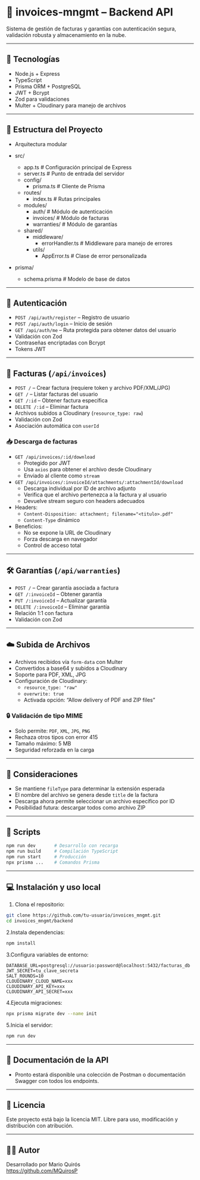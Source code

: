 # 🧾 invoices-mngmt – Backend API

Sistema de gestión de facturas y garantías con autenticación segura, validación robusta y almacenamiento en la nube.

---

## 🚀 Tecnologías

- Node.js + Express  
- TypeScript  
- Prisma ORM + PostgreSQL  
- JWT + Bcrypt  
- Zod para validaciones  
- Multer + Cloudinary para manejo de archivos  

---

## 📁 Estructura del Proyecto

- Arquitectura modular

- src/
  - app.ts                # Configuración principal de Express
  - server.ts             # Punto de entrada del servidor
  - config/
    - prisma.ts           # Cliente de Prisma
  - routes/
    - index.ts            # Rutas principales
  - modules/
    - auth/               # Módulo de autenticación
    - invoices/           # Módulo de facturas
    - warranties/         # Módulo de garantías
  - shared/
    - middleware/
      - errorHandler.ts   # Middleware para manejo de errores
    - utils/
      - AppError.ts       # Clase de error personalizada

- prisma/
  - schema.prisma         # Modelo de base de datos

---

## 🔐 Autenticación

- `POST /api/auth/register` – Registro de usuario  
- `POST /api/auth/login` – Inicio de sesión  
- `GET /api/auth/me` – Ruta protegida para obtener datos del usuario  
- Validación con Zod  
- Contraseñas encriptadas con Bcrypt  
- Tokens JWT  

---

## 🧾 Facturas (`/api/invoices`)

- `POST /` – Crear factura (requiere token y archivo PDF/XML/JPG)  
- `GET /` – Listar facturas del usuario  
- `GET /:id` – Obtener factura específica  
- `DELETE /:id` – Eliminar factura  
- Archivos subidos a Cloudinary (`resource_type: raw`)  
- Validación con Zod  
- Asociación automática con `userId`  

### 📥 Descarga de facturas

- `GET /api/invoices/:id/download`  
  - Protegido por JWT  
  - Usa `axios` para obtener el archivo desde Cloudinary  
  - Enviado al cliente como `stream`  
- `GET /api/invoices/:invoiceId/attachments/:attachmentId/download`  
  - Descarga individual por ID de archivo adjunto  
  - Verifica que el archivo pertenezca a la factura y al usuario  
  - Devuelve stream seguro con headers adecuados  
- Headers:
  - `Content-Disposition: attachment; filename="<titulo>.pdf"`  
  - `Content-Type` dinámico  
- Beneficios:
  - No se expone la URL de Cloudinary  
  - Forza descarga en navegador  
  - Control de acceso total  

---

## 🛠️ Garantías (`/api/warranties`)

- `POST /` – Crear garantía asociada a factura  
- `GET /:invoiceId` – Obtener garantía  
- `PUT /:invoiceId` – Actualizar garantía  
- `DELETE /:invoiceId` – Eliminar garantía  
- Relación 1:1 con factura  
- Validación con Zod  

---

## ☁️ Subida de Archivos

- Archivos recibidos vía `form-data` con Multer  
- Convertidos a base64 y subidos a Cloudinary  
- Soporte para PDF, XML, JPG  
- Configuración de Cloudinary:
  - `resource_type: "raw"`  
  - `overwrite: true`  
  - Activada opción: “Allow delivery of PDF and ZIP files”  

### 🔒 Validación de tipo MIME

- Solo permite: `PDF`, `XML`, `JPG`, `PNG`  
- Rechaza otros tipos con error 415  
- Tamaño máximo: 5 MB  
- Seguridad reforzada en la carga  

---

## 📌 Consideraciones

- Se mantiene `fileType` para determinar la extensión esperada  
- El nombre del archivo se genera desde `title` de la factura  
- Descarga ahora permite seleccionar un archivo específico por ID  
- Posibilidad futura: descargar todos como archivo ZIP  

---

## 🧪 Scripts

```bash
npm run dev       # Desarrollo con recarga
npm run build     # Compilación TypeScript
npm run start     # Producción
npx prisma ...    # Comandos Prisma
```

---

## 💻 Instalación y uso local

1. Clona el repositorio:

```bash
git clone https://github.com/tu-usuario/invoices_mngmt.git
cd invoices_mngmt/backend
```

2.Instala dependencias:

```bash
npm install
```

3.Configura variables de entorno:

```env
DATABASE_URL=postgresql://usuario:password@localhost:5432/facturas_db
JWT_SECRET=tu_clave_secreta
SALT_ROUNDS=10
CLOUDINARY_CLOUD_NAME=xxx
CLOUDINARY_API_KEY=xxx
CLOUDINARY_API_SECRET=xxx
```

4.Ejecuta migraciones:

```bash
npx prisma migrate dev --name init
```

5.Inicia el servidor:

```bash
npm run dev
```

---

## 📖 Documentación de la API

- Pronto estará disponible una colección de Postman o documentación Swagger con todos los endpoints.

---

## 📝 Licencia

Este proyecto está bajo la licencia MIT. Libre para uso, modificación y distribución con atribución.

---

## 🙋‍♂️ Autor

Desarrollado por Mario Quirós  
<https://github.com/MQuirosP>

